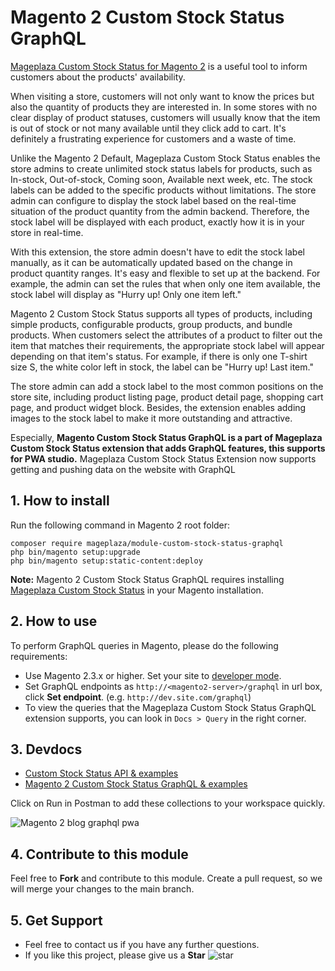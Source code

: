 # Magento 2 Custom Stock Status GraphQL

[Mageplaza Custom Stock Status for Magento 2](https://www.mageplaza.com/magento-2-custom-stock-status/) is a useful tool to inform customers about the products' availability. 

When visiting a store, customers will not only want to know the prices but also the quantity of products they are interested in. In some stores with no clear display of product statuses, customers will usually know that the item is out of stock or not many available until they click add to cart. It's definitely a frustrating experience for customers and a waste of time. 

Unlike the Magento 2 Default, Mageplaza Custom Stock Status enables the store admins to create unlimited stock status labels for products, such as In-stock, Out-of-stock, Coming soon, Available next week, etc. The stock labels can be added to the specific products without limitations. The store admin can configure to display the stock label based on the real-time situation of the product quantity from the admin backend. Therefore, the stock label will be displayed with each product, exactly how it is in your store in real-time. 

With this extension, the store admin doesn't have to edit the stock label manually, as it can be automatically updated based on the change in product quantity ranges. It's easy and flexible to set up at the backend. For example, the admin can set the rules that when only one item available, the stock label will display as "Hurry up! Only one item left."

Magento 2 Custom Stock Status supports all types of products, including simple products, configurable products, group products, and bundle products. When customers select the attributes of a product to filter out the item that matches their requirements, the appropriate stock label will appear depending on that item's status. For example, if there is only one T-shirt size S, the white color left in stock, the label can be "Hurry up! Last item."

The store admin can add a stock label to the most common positions on the store site, including product listing page, product detail page, shopping cart page, and product widget block. Besides, the extension enables adding images to the stock label to make it more outstanding and attractive. 

Especially, **Magento Custom Stock Status GraphQL is a part of Mageplaza Custom Stock Status extension that adds GraphQL features, this supports for PWA studio.** Mageplaza Custom Stock Status Extension now supports getting and pushing data on the website with GraphQL

## 1. How to install

Run the following command in Magento 2 root folder:

```
composer require mageplaza/module-custom-stock-status-graphql
php bin/magento setup:upgrade
php bin/magento setup:static-content:deploy
```

**Note:** Magento 2 Custom Stock Status GraphQL requires installing [Mageplaza Custom Stock Status](https://www.mageplaza.com/magento-2-custom-stock-status/) in your Magento installation. 

## 2. How to use

To perform GraphQL queries in Magento, please do the following requirements: 
- Use Magento 2.3.x or higher. Set your site to [developer mode](https://www.mageplaza.com/devdocs/enable-disable-developer-mode-magento-2.html).
- Set GraphQL endpoints as `http://<magento2-server>/graphql` in url box, click **Set endpoint**. 
(e.g. `http://dev.site.com/graphql`)
- To view the queries that the Mageplaza Custom Stock Status GraphQL extension supports, you can look in `Docs > Query` in the right corner. 

## 3. Devdocs

- [Custom Stock Status API & examples](https://documenter.getpostman.com/view/10589000/SzfCVSAQ?version=latest)
- [Magento 2 Custom Stock Status GraphQL & examples](https://documenter.getpostman.com/view/10589000/SzfDvjfh?version=latest)

Click on Run in Postman to add these collections to your workspace quickly. 

![Magento 2 blog graphql pwa](https://i.imgur.com/lhsXlUR.gif)

## 4. Contribute to this module 

Feel free to **Fork** and contribute to this module. Create a pull request, so we will merge your changes to the main branch. 

## 5. Get Support 

- Feel free to contact us if you have any further questions. 
- If you like this project, please give us a **Star** ![star](https://i.imgur.com/S8e0ctO.png)

